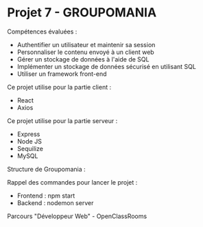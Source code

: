 # Projet 7 - GROUPOMANIA

Compétences évaluées :
- Authentifier un utilisateur et maintenir sa session
- Personnaliser le contenu envoyé à un client web
- Gérer un stockage de données à l'aide de SQL
- Implémenter un stockage de données sécurisé en utilisant SQL
- Utiliser un framework front-end

Ce projet utilise pour la partie client :
- React
- Axios

Ce projet utilise pour la partie serveur :
- Express
- Node JS
- Sequilize
- MySQL

Structure de Groupomania :

Rappel des commandes pour lancer le projet :
- Frontend : npm start
- Backend : nodemon server

Parcours "Développeur Web" - OpenClassRooms